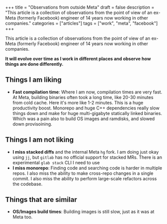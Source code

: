 +++
title = "Observations from outside Meta"
draft = false
description = "This article is a collection of observations from the point of view of an ex-Meta (formerly Facebook) engineer of 14 years now working in other companies."
categories = ["articles"]
tags = ["work", "meta", "facebook"]
+++

This article is a collection of observations from the point of view of an ex-Meta (formerly Facebook) engineer of 14 years now working in other companies.

**It will evolve over time as I work in different places and observe how things are done differently.**

## Things I am liking

- **Fast compilation time**: Where I am now, compilation times are very fast. At Meta, building binaries often took a long time, like 20-30 minutes from cold cache. Here it's more like 1-2 minutes. This is a huge productivity boost. Monorepo and huge C++ dependencies really slow things down and make for huge multi-gigabyte statically linked binaries. Which was a pain also to build OS images and ramdisks, and slowed down provisoining.

## Things I am not liking

- **I miss stacked diffs** and the internal Meta `hg` fork. I am doing just okay using `jj`, but `gitlab` has no official support for stacked MRs. There is an experimental `glab stack` CLI I need to use
- **I miss monorepo**: Finding code and searching code is harder in multiple repos. I also miss the ability to make cross-repo changes in a single commit. I also miss the ability to perform large-scale refactors across the codebase.

## Things that are similar

- **OS/Images build times**: Building images is still slow, just as it was at Meta too.